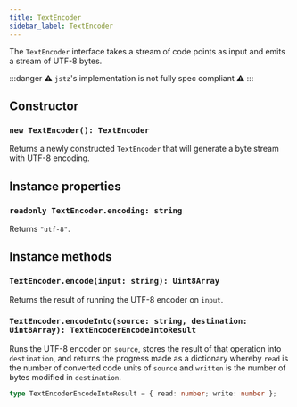 ```yaml
---
title: TextEncoder
sidebar_label: TextEncoder
---
```


The `TextEncoder` interface takes a stream of code points as input and emits a stream of UTF-8 bytes.

:::danger
⚠️ `jstz`'s implementation is not fully spec compliant ⚠️
:::

## Constructor

### `new TextEncoder(): TextEncoder`

Returns a newly constructed `TextEncoder` that will generate a byte stream with UTF-8 encoding.

## Instance properties

### `readonly TextEncoder.encoding: string`

Returns `"utf-8"`.

## Instance methods

### `TextEncoder.encode(input: string): Uint8Array`

Returns the result of running the UTF-8 encoder on `input`.

### `TextEncoder.encodeInto(source: string, destination: Uint8Array): TextEncoderEncodeIntoResult`

Runs the UTF-8 encoder on `source`, stores the result of that operation into `destination`, and returns the progress made as a dictionary whereby `read` is the number of converted code units of `source` and `written` is the number of bytes modified in `destination`.

```typescript
type TextEncoderEncodeIntoResult = { read: number; write: number };
```
